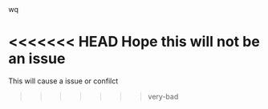 <DEMO Project>
<this is test document
#HEADING 2##

wq

<<<<<<< HEAD
Hope this will not be an issue
=======
This will cause a issue or confilct
>>>>>>> very-bad
